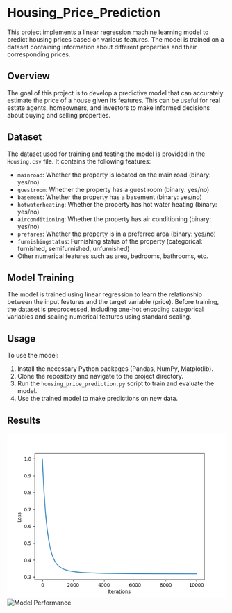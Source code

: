 # Housing_Price_Prediction
This project implements a linear regression machine learning model to predict housing prices based on various features. The model is trained on a dataset containing information about different properties and their corresponding prices.

## Overview

The goal of this project is to develop a predictive model that can accurately estimate the price of a house given its features. This can be useful for real estate agents, homeowners, and investors to make informed decisions about buying and selling properties.

## Dataset

The dataset used for training and testing the model is provided in the `Housing.csv` file. It contains the following features:

- `mainroad`: Whether the property is located on the main road (binary: yes/no)
- `guestroom`: Whether the property has a guest room (binary: yes/no)
- `basement`: Whether the property has a basement (binary: yes/no)
- `hotwaterheating`: Whether the property has hot water heating (binary: yes/no)
- `airconditioning`: Whether the property has air conditioning (binary: yes/no)
- `prefarea`: Whether the property is in a preferred area (binary: yes/no)
- `furnishingstatus`: Furnishing status of the property (categorical: furnished, semifurnished, unfurnished)
- Other numerical features such as area, bedrooms, bathrooms, etc.

## Model Training

The model is trained using linear regression to learn the relationship between the input features and the target variable (price). Before training, the dataset is preprocessed, including one-hot encoding categorical variables and scaling numerical features using standard scaling.

## Usage

To use the model:

1. Install the necessary Python packages (Pandas, NumPy, Matplotlib).
2. Clone the repository and navigate to the project directory.
3. Run the `housing_price_prediction.py` script to train and evaluate the model.
4. Use the trained model to make predictions on new data.

## Results
![Model Performance](lossfxnf.png)
![Model Performance](scaaterplotf.png)


